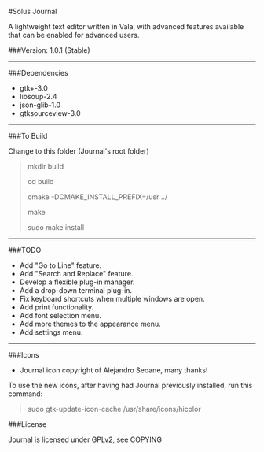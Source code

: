 #Solus Journal

A lightweight text editor written in Vala, with advanced features available that can be enabled for advanced users.

###Version: 1.0.1 (Stable)
____
###Dependencies

* gtk+-3.0
* libsoup-2.4
* json-glib-1.0
* gtksourceview-3.0

____
###To Build

Change to this folder (Journal's root folder)
   
>mkdir build
> 
>cd build
>
>cmake -DCMAKE_INSTALL_PREFIX=/usr ../
>
>make
>
>sudo make install

____
###TODO
 * Add "Go to Line" feature.
 * Add "Search and Replace" feature.
 * Develop a flexible plug-in manager.
 * Add a drop-down terminal plug-in.
 * Fix keyboard shortcuts when multiple windows are open.
 * Add print functionality.
 * Add font selection menu.
 * Add more themes to the appearance menu.
 * Add settings menu.

____
###Icons

* Journal icon copyright of Alejandro Seoane, many thanks!

To use the new icons, after having had Journal previously installed, run this command:
>sudo gtk-update-icon-cache /usr/share/icons/hicolor

###License

Journal is licensed under GPLv2, see COPYING

